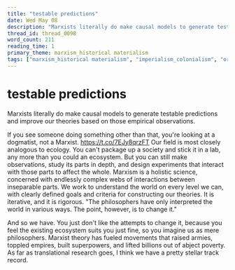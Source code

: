 ```yaml
---
title: "testable predictions"
date: Wed May 08
description: "Marxists literally do make causal models to generate testable predictions and improve our theories based on those empirical observations."
thread_id: thread_0098
word_count: 211
reading_time: 1
primary_theme: marxism_historical materialism
tags: ["marxism_historical materialism", "imperialism_colonialism", "organizational theory"]
---
```


# testable predictions

Marxists literally do make causal models to generate testable predictions and improve our theories based on those empirical observations.

If you see someone doing something other than that, you're looking at a dogmatist, not a Marxist. https://t.co/7EJy8qrzFT Our field is most closely analogous to ecology. You can't package up a society and stick it in a lab, any more than you could an ecosystem. But you can still make observations, study its parts in depth, and design experiments that interact with those parts to affect the whole. Marxism is a holistic science, concerned with endlessly complex webs of interactions between inseparable parts. We work to understand the world on every level we can, with clearly defined goals and criteria for constructing our theories. It is iterative, and it is rigorous. "The philosophers have only interpreted the world in various ways. The point, however, is to change it."

And so we have. You just don't like the attempts to change it, because you feel the existing ecosystem suits you just fine, so you imagine us as mere philosophers. Marxist theory has fueled movements that raised armies, toppled empires, built superpowers, and lifted billions out of abject poverty. As far as translational research goes, I think we have a pretty stellar track record.